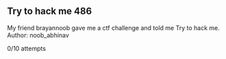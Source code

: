 ## Try to hack me 486
My friend brayannoob gave me a ctf challenge and told me Try to hack me. Author: noob_abhinav

0/10 attempts

